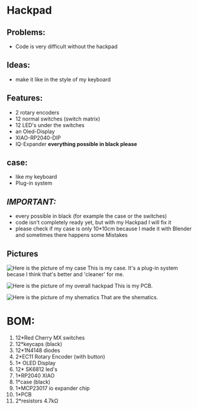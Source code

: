 # Hackpad

## Problems:

- Code is very difficult without the hackpad
 

## Ideas:

- make it like in the style of my keyboard
 

## Features:

- 2 rotary encoders
- 12 normal switches (switch matrix)
- 12 LED's under the switches 
- an Oled-Display
- XIAO-RP2040-DIP
- IQ-Expander
**everything possible in black please**

## case:

- like my keyboard
- Plug-in system
 


## *IMPORTANT:*

- every possible in black (for example the      case or the switches)
- code isn't completely ready yet, but with      my Hackpad I will fix it
- please check if my case is only 10*10cm       because I made it with Blender and             sometimes there happens some Mistakes


## Pictures

![Here is the picture of my
case](https://github.com/Violix13/hackpad/blob/main/hackpads/S%C3%B6ll's%20hackpad%203.0/case.jpg)
This is my case. It's a plug-in system becase I think that's better and
'cleaner' for me.

![Here is the picture of my overall
hackpad](https://github.com/Violix13/hackpad/blob/main/hackpads/S%C3%B6ll's%20hackpad%203.0/overal_hackpad.jpg)
This is my PCB.
	
![Here is the picture of my
shematics](https://github.com/Violix13/hackpad/blob/main/hackpads/S%C3%B6ll's%20hackpad%203.0/schematic.jpg)
That are the shematics.


# **BOM:**

1. 12*Red Cherry MX switches
2. 12*keycaps (black)
3. 12*1N4148 diodes
4. 2*EC11 Rotary Encoder (with button) 
5. 1* OLED Display
6. 12* SK6812 led's
7. 1*RP2040 XIAO
8. 1*case (black)
9. 1*MCP23017 io expander chip
10. 1*PCB
11. 2*resistors 4.7kΩ
